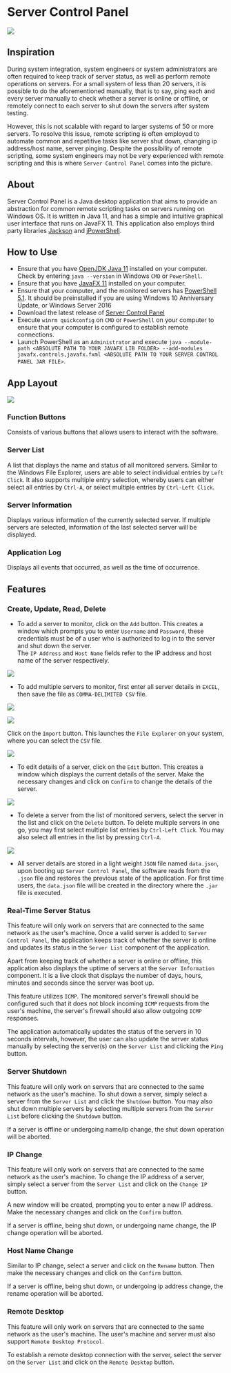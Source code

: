 # Server Control Panel
![](https://raw.githubusercontent.com/zenlyj/Server-Control-Panel/docs/src/resources/documentation/General.PNG)

## Inspiration
During system integration, system engineers or system administrators are often
required to keep track of server status, as well as perform remote operations
on servers. For a small system of less than 20 servers, it is possible to do
the aforementioned manually, that is to say, ping each and every server manually to
check whether a server is online or offline, or remotely connect to each server
to shut down the servers after system testing.

However, this is not scalable with regard to larger systems of 50 or more servers.
To resolve this issue, remote scripting is often employed to automate
common and repetitive tasks like server shut down, changing ip address/host name,
server pinging. Despite the possibility of remote scripting, some system engineers
may not be very experienced with remote scripting and this is where `Server Control
Panel` comes into the picture.

## About
Server Control Panel is a Java desktop application that aims to provide an abstraction
for common remote scripting tasks on servers running on Windows OS. It is written in Java 11, and has a simple and intuitive
graphical user interface that runs on JavaFX 11. This application also employs
third party libraries [Jackson](https://github.com/FasterXML/jackson) and
[jPowerShell](https://github.com/profesorfalken/jPowerShell).

## How to Use
* Ensure that you have [OpenJDK Java 11](https://www.oracle.com/java/technologies/javase-jdk11-downloads.html) installed on your computer. Check by entering `java --version`
  in Windows `CMD` or `PowerShell`.
* Ensure that you have [JavaFX 11](https://gluonhq.com/download/javafx-11-0-2-sdk-windows/) installed on your computer.
* Ensure that your computer, and the monitored servers has [PowerShell 5.1](https://docs.microsoft.com/en-us/skypeforbusiness/set-up-your-computer-for-windows-powershell/download-and-install-windows-powershell-5-1).
  It should be preinstalled if you are using Windows 10 Anniversary Update, or Windows Server 2016
* Download the latest release of [Server Control Panel](https://github.com/zenlyj/server-control-panel/releases)
* Execute `winrm quickconfig` on `CMD` or `PowerShell` on your computer to ensure that your computer is configured to establish remote connections.
* Launch PowerShell as an `Administrator` and execute `java --module-path <ABSOLUTE PATH TO YOUR JAVAFX LIB FOLDER> --add-modules javafx.controls,javafx.fxml <ABSOLUTE PATH TO YOUR SERVER CONTROL PANEL JAR FILE>`.

## App Layout
![](https://raw.githubusercontent.com/zenlyj/Server-Control-Panel/docs/src/resources/documentation/MainWindow.PNG)

### Function Buttons
Consists of various buttons that allows users to interact with the software.

### Server List
A list that displays the name and status of all monitored servers. Similar to the Windows File Explorer,
users are able to select individual entries by `Left Click`. It also supports multiple entry selection, whereby
users can either select all entries by `Ctrl-A`, or select multiple entries by `Ctrl-Left Click`.

### Server Information
Displays various information of the currently selected server. If multiple servers are selected,
information of the last selected server will be displayed.

### Application Log
Displays all events that occurred, as well as the time of occurrence.

## Features
### Create, Update, Read, Delete
* To add a server to monitor, click on the `Add` button. This creates a window
  which prompts you to enter `Username` and `Password`, these credentials must be
  of a user who is authorized to log in to the server and shut down the server. <br /> The `IP Address` and `Host Name`
  fields refer to the IP address and host name of the server respectively.
  
![](https://raw.githubusercontent.com/zenlyj/Server-Control-Panel/docs/src/resources/documentation/AddGuide.PNG)


* To add multiple servers to monitor, first enter all server details in `EXCEL`, then
  save the file as `COMMA-DELIMITED CSV` file. <br />
  
![](https://raw.githubusercontent.com/zenlyj/Server-Control-Panel/docs/src/resources/documentation/ExcelEntries.PNG)

![](https://raw.githubusercontent.com/zenlyj/Server-Control-Panel/docs/src/resources/documentation/ExcelFileType.PNG)


  Click on the `Import` button. This launches the `File Explorer` on your system,
  where you can select the `CSV` file.

![](https://raw.githubusercontent.com/zenlyj/Server-Control-Panel/docs/src/resources/documentation/ImportGuide.PNG)

* To edit details of a server, click on the `Edit` button. This creates a window
  which displays the current details of the server. Make the necessary changes
  and click on `Confirm` to change the details of the server.
  
![](https://raw.githubusercontent.com/zenlyj/Server-Control-Panel/docs/src/resources/documentation/EditGuide.PNG)


* To delete a server from the list of monitored servers, select the server
  in the list and click on the `Delete` button. To delete multiple servers in one
  go, you may first select multiple list entries by `Ctrl-Left Click`. You may
  also select all entries in the list by pressing `Ctrl-A`.

![](https://raw.githubusercontent.com/zenlyj/Server-Control-Panel/docs/src/resources/documentation/DeleteGuide.PNG)

* All server details are stored in a light weight `JSON` file named `data.json`, upon booting
  up `Server Control Panel`, the software reads from the `.json` file and restores the previous state
  of the application. For first time users, the `data.json` file will be created in the directory where the `.jar` file
  is executed.

### Real-Time Server Status
This feature will only work on servers that are connected to the same network as
the user's machine. Once a valid server is added to `Server Control Panel`, the application
keeps track of whether the server is online and updates its status in the `Server List`
component of the application. <br /> 

Apart from keeping track of whether a server is online or offline,
this application also displays the uptime of servers at the `Server Information` component. It is a
live clock that displays the number of days, hours, minutes and seconds since the server was boot up.

This feature utilizes `ICMP`. The monitored server's firewall
should be configured such that it does not block incoming `ICMP` requests from the user's machine, the server's firewall
should also allow outgoing `ICMP` responses.

The application automatically updates the status of the servers in 10 seconds intervals,
however, the user can also update the server status manually by selecting the server(s)
on the `Server List` and clicking the `Ping` button.

### Server Shutdown
This feature will only work on servers that are connected to the same network as
the user's machine. To shut down a server, simply select a server from the `Server List`
and click the `Shutdown` button. You may also shut down multiple servers by selecting multiple
servers from the `Server List` before clicking the `Shutdown` button. <br />

If a server is offline or undergoing name/ip change, the shut down operation will be aborted.

### IP Change
This feature will only work on servers that are connected to the same network as
the user's machine. To change the IP address of a server, simply select a server from the
`Server List` and click on the `Change IP` button. <br />

A new window will be created, prompting you to enter a new IP address. Make the necessary changes
and click on the `Confirm` button. <br />

If a server is offline, being shut down, or undergoing name change, the IP change operation will
be aborted.

### Host Name Change
Similar to IP change, select a server and click on the `Rename` button. Then make the necessary
changes and click on the `Confirm` button.

If a server is offline, being shut down, or undergoing ip address change, the rename operation will
be aborted.

### Remote Desktop
This feature will only work on servers that are connected to the same network as
the user's machine. The user's machine and server must also support `Remote Desktop Protocol`.

To establish a remote desktop connection with the server, select the server on the `Server List`
and click on the `Remote Desktop` button.